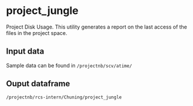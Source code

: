 # project_jungle
Project Disk Usage. This utility generates a report on the last access of the files in the project space.

## Input data
Sample data can be found in `/projectnb/scv/atime/`

## Ouput dataframe
`/projectnb/rcs-intern/Chuning/project_jungle`
